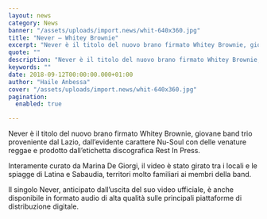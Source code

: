 ```yaml
---
layout: news
category: News
banner: "/assets/uploads/import.news/whit-640x360.jpg"
title: "Never – Whitey Brownie"
excerpt: "Never è il titolo del nuovo brano firmato Whitey Brownie, giovane band trio proveniente dal Lazio, dall’evidente carattere Nu-Soul con delle venature reggae e prodotto dall’etichetta discografica Rest In Press. Interamente curato da Marina De Giorgi, il video è stato girato tra i locali e le spiagge di Latina e Sabaudia, territori molto familiari ai [&hellip"
quote: ""
description: "Never è il titolo del nuovo brano firmato Whitey Brownie, giovane band trio proveniente dal Lazio, dall’evidente carattere Nu-Soul con delle venature reggae e prodotto dall’etichetta discografica Rest In Press. Interamente curato da Marina De Giorgi, il video è stato girato tra i locali e le spiagge di Latina e Sabaudia, territori molto familiari ai [&hellip"
keywords: ""
date: 2018-09-12T00:00:00.000+01:00
author: "Haile Anbessa"
cover: "/assets/uploads/import.news/whit-640x360.jpg"
pagination:
  enabled: true

---
```


[](https://hotmc.com/wp-content/uploads/2018/09/never-whithey-brownie.tiff)

Never è il titolo del nuovo brano firmato Whitey Brownie, giovane band trio proveniente dal Lazio, dall’evidente carattere Nu-Soul con delle venature reggae e prodotto dall’etichetta discografica Rest In Press.

Interamente curato da Marina De Giorgi, il video è stato girato tra i locali e le spiagge di Latina e Sabaudia, territori molto familiari ai membri della band.

Il singolo Never, anticipato dall’uscita del suo video ufficiale, è anche disponibile in formato audio di alta qualità sulle principali piattaforme di distribuzione digitale.